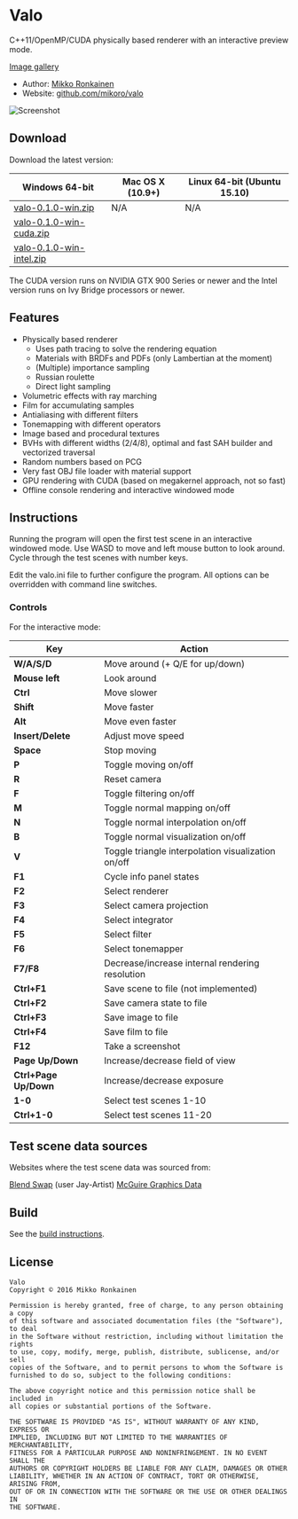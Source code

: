 # Valo

C++11/OpenMP/CUDA physically based renderer with an interactive preview mode.

[Image gallery](https://www.flickr.com/photos/136293057@N06/albums/72157665827123423)

* Author: [Mikko Ronkainen](http://mikkoronkainen.com)
* Website: [github.com/mikoro/valo](https://github.com/mikoro/valo)

![Screenshot](http://mikoro.github.io/images/valo/readme-screenshot.jpg "Screenshot")

## Download

Download the latest version:

| Windows 64-bit                                                                                               | Mac OS X (10.9+)                                                                                       | Linux 64-bit (Ubuntu 15.10)                                                                                      |
|--------------------------------------------------------------------------------------------------------------|--------------------------------------------------------------------------------------------------------|------------------------------------------------------------------------------------------------------------------|
| [valo-0.1.0-win.zip](https://github.com/mikoro/valo/releases/download/v0.1.0/valo-0.1.0-win.zip)             | N/A | N/A |
| [valo-0.1.0-win-cuda.zip](https://github.com/mikoro/valo/releases/download/v0.1.0/valo-0.1.0-win-cuda.zip)   | | |
| [valo-0.1.0-win-intel.zip](https://github.com/mikoro/valo/releases/download/v0.1.0/valo-0.1.0-win-intel.zip) | | |

The CUDA version runs on NVIDIA GTX 900 Series or newer and the Intel version runs on Ivy Bridge processors or newer.

## Features

- Physically based renderer
  - Uses path tracing to solve the rendering equation
  - Materials with BRDFs and PDFs (only Lambertian at the moment)
  - (Multiple) importance sampling
  - Russian roulette
  - Direct light sampling
- Volumetric effects with ray marching
- Film for accumulating samples
- Antialiasing with different filters
- Tonemapping with different operators
- Image based and procedural textures
- BVHs with different widths (2/4/8), optimal and fast SAH builder and vectorized traversal
- Random numbers based on PCG
- Very fast OBJ file loader with material support
- GPU rendering with CUDA (based on megakernel approach, not so fast)
- Offline console rendering and interactive windowed mode

## Instructions

Running the program will open the first test scene in an interactive windowed mode. Use WASD to move and left mouse button to look around. Cycle through the test scenes with number keys.

Edit the valo.ini file to further configure the program. All options can be overridden with command line switches.

### Controls

For the interactive mode:

| Key                     | Action                                                                                |
|-------------------------|---------------------------------------------------------------------------------------|
| **W/A/S/D**             | Move around (+ Q/E for up/down)                                                       |
| **Mouse left**          | Look around                                                                           |
| **Ctrl**                | Move slower                                                                           |
| **Shift**               | Move faster                                                                           |
| **Alt**                 | Move even faster                                                                      |
| **Insert/Delete**       | Adjust move speed                                                                     |
| **Space**               | Stop moving                                                                           |
| **P**                   | Toggle moving on/off                                                                  |
| **R**                   | Reset camera                                                                          |
| **F**                   | Toggle filtering on/off                                                               |
| **M**                   | Toggle normal mapping on/off                                                          |
| **N**                   | Toggle normal interpolation on/off                                                    |
| **B**                   | Toggle normal visualization on/off                                                    |
| **V**                   | Toggle triangle interpolation visualization on/off                                    |
| **F1**                  | Cycle info panel states                                                               |
| **F2**                  | Select renderer                                                                       |
| **F3**                  | Select camera projection                                                              |
| **F4**                  | Select integrator                                                                     |
| **F5**                  | Select filter                                                                         |
| **F6**                  | Select tonemapper                                                                     |
| **F7/F8**               | Decrease/increase internal rendering resolution                                       |
| **Ctrl+F1**             | Save scene to file (not implemented)                                                  |
| **Ctrl+F2**             | Save camera state to file                                                             |
| **Ctrl+F3**             | Save image to file                                                                    |
| **Ctrl+F4**             | Save film to file                                                                     |
| **F12**                 | Take a screenshot                                                                     |
| **Page Up/Down**        | Increase/decrease field of view                                                       |
| **Ctrl+Page Up/Down**   | Increase/decrease exposure                                                            |
| **1-0**                 | Select test scenes 1-10                                                               |
| **Ctrl+1-0**            | Select test scenes 11-20                                                              |

## Test scene data sources

Websites where the test scene data was sourced from:

[Blend Swap](http://www.blendswap.com/) (user Jay-Artist)
[McGuire Graphics Data](http://graphics.cs.williams.edu/data/meshes.xml)

## Build

See the [build instructions](https://github.com/mikoro/valo/blob/master/build.md).

## License

    Valo
    Copyright © 2016 Mikko Ronkainen
    
    Permission is hereby granted, free of charge, to any person obtaining a copy
    of this software and associated documentation files (the "Software"), to deal
    in the Software without restriction, including without limitation the rights
    to use, copy, modify, merge, publish, distribute, sublicense, and/or sell
    copies of the Software, and to permit persons to whom the Software is
    furnished to do so, subject to the following conditions:
    
    The above copyright notice and this permission notice shall be included in
    all copies or substantial portions of the Software.
    
    THE SOFTWARE IS PROVIDED "AS IS", WITHOUT WARRANTY OF ANY KIND, EXPRESS OR
    IMPLIED, INCLUDING BUT NOT LIMITED TO THE WARRANTIES OF MERCHANTABILITY,
    FITNESS FOR A PARTICULAR PURPOSE AND NONINFRINGEMENT. IN NO EVENT SHALL THE
    AUTHORS OR COPYRIGHT HOLDERS BE LIABLE FOR ANY CLAIM, DAMAGES OR OTHER
    LIABILITY, WHETHER IN AN ACTION OF CONTRACT, TORT OR OTHERWISE, ARISING FROM,
    OUT OF OR IN CONNECTION WITH THE SOFTWARE OR THE USE OR OTHER DEALINGS IN
    THE SOFTWARE.
